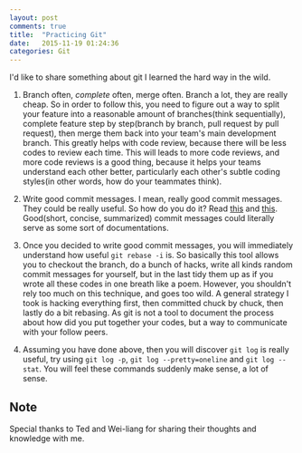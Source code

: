 ```yaml
---
layout: post
comments: true
title:  "Practicing Git"
date:   2015-11-19 01:24:36
categories: Git
---
```


I'd like to share something about git I learned the hard way in the wild.

1. Branch often, *complete* often, merge often. Branch a lot, they are really cheap. So in order to follow this, you need to figure out a way to split your feature into a reasonable amount of branches(think sequentially), complete feature step by step(branch by branch, pull request by pull request), then merge them back into your team's main development branch. This greatly helps with code review, because there will be less codes to review each time. This will leads to more code reviews, and more code reviews is a good thing, because it helps your teams understand each other better, particularly each other's subtle coding styles(in other words, how do your teammates think).

2. Write good commit messages. I mean, really good commit messages. They could be really useful. So how do you do it? Read [this](https://robots.thoughtbot.com/5-useful-tips-for-a-better-commit-message) and [this](http://chris.beams.io/posts/git-commit/). Good(short, concise, summarized) commit messages could literally serve as some sort of documentations.

3. Once you decided to write good commit messages, you will immediately understand how useful `git rebase -i` is. So basically this tool allows you to checkout the branch, do a bunch of hacks, write all kinds random commit messages for yourself, but in the last tidy them up as if you wrote all these codes in one breath like a poem. However, you shouldn't rely too much on this technique, and goes too wild. A general strategy I took is hacking everything first, then committed chuck by chuck, then lastly do a bit rebasing. As git is not a tool to document the process about how did you put together your codes, but a way to communicate with your follow peers.

4. Assuming you have done above, then you will discover `git log` is really useful, try using `git log -p`, `git log --pretty=oneline` and `git log --stat`. You will feel these commands suddenly make sense, a lot of sense.

## Note
Special thanks to Ted and Wei-liang for sharing their thoughts and knowledge with me.

